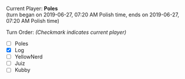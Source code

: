 Current Player: **Poles**  
(turn began on 2019-06-27, 07:20 AM Polish time, ends on 2019-06-27, 07:20 AM Polish time)

Turn Order: *(Checkmark indicates current player)*
- [ ] Poles
- [x] Log
- [ ] YellowNerd
- [ ] Juiz
- [ ] Kubby
